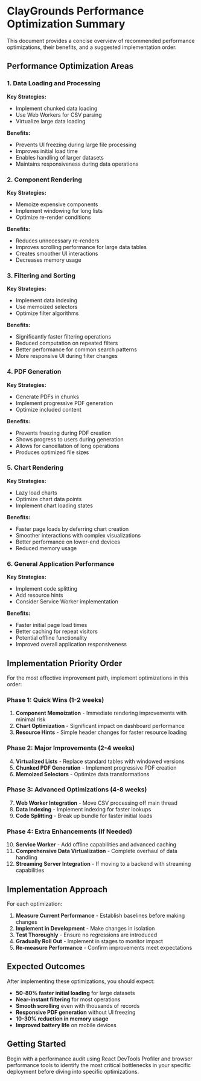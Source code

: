 # ClayGrounds Performance Optimization Summary

This document provides a concise overview of recommended performance optimizations, their benefits, and a suggested implementation order.

## Performance Optimization Areas

### 1. Data Loading and Processing
**Key Strategies:**
- Implement chunked data loading
- Use Web Workers for CSV parsing
- Virtualize large data loading

**Benefits:**
- Prevents UI freezing during large file processing
- Improves initial load time 
- Enables handling of larger datasets
- Maintains responsiveness during data operations

### 2. Component Rendering
**Key Strategies:**
- Memoize expensive components
- Implement windowing for long lists
- Optimize re-render conditions

**Benefits:**
- Reduces unnecessary re-renders
- Improves scrolling performance for large data tables
- Creates smoother UI interactions
- Decreases memory usage

### 3. Filtering and Sorting
**Key Strategies:**
- Implement data indexing
- Use memoized selectors
- Optimize filter algorithms

**Benefits:**
- Significantly faster filtering operations
- Reduced computation on repeated filters
- Better performance for common search patterns
- More responsive UI during filter changes

### 4. PDF Generation
**Key Strategies:**
- Generate PDFs in chunks
- Implement progressive PDF generation
- Optimize included content

**Benefits:**
- Prevents freezing during PDF creation
- Shows progress to users during generation
- Allows for cancellation of long operations
- Produces optimized file sizes

### 5. Chart Rendering
**Key Strategies:**
- Lazy load charts
- Optimize chart data points
- Implement chart loading states

**Benefits:**
- Faster page loads by deferring chart creation
- Smoother interactions with complex visualizations
- Better performance on lower-end devices
- Reduced memory usage

### 6. General Application Performance
**Key Strategies:**
- Implement code splitting
- Add resource hints
- Consider Service Worker implementation

**Benefits:**
- Faster initial page load times
- Better caching for repeat visitors
- Potential offline functionality
- Improved overall application responsiveness

## Implementation Priority Order

For the most effective improvement path, implement optimizations in this order:

### Phase 1: Quick Wins (1-2 weeks)
1. **Component Memoization** - Immediate rendering improvements with minimal risk
2. **Chart Optimization** - Significant impact on dashboard performance
3. **Resource Hints** - Simple header changes for faster resource loading

### Phase 2: Major Improvements (2-4 weeks)
4. **Virtualized Lists** - Replace standard tables with windowed versions
5. **Chunked PDF Generation** - Implement progressive PDF creation
6. **Memoized Selectors** - Optimize data transformations

### Phase 3: Advanced Optimizations (4-8 weeks)
7. **Web Worker Integration** - Move CSV processing off main thread
8. **Data Indexing** - Implement indexing for faster lookups
9. **Code Splitting** - Break up bundle for faster initial loads

### Phase 4: Extra Enhancements (If Needed)
10. **Service Worker** - Add offline capabilities and advanced caching
11. **Comprehensive Data Virtualization** - Complete overhaul of data handling
12. **Streaming Server Integration** - If moving to a backend with streaming capabilities

## Implementation Approach

For each optimization:

1. **Measure Current Performance** - Establish baselines before making changes
2. **Implement in Development** - Make changes in isolation
3. **Test Thoroughly** - Ensure no regressions are introduced
4. **Gradually Roll Out** - Implement in stages to monitor impact
5. **Re-measure Performance** - Confirm improvements meet expectations

## Expected Outcomes

After implementing these optimizations, you should expect:

- **50-80% faster initial loading** for large datasets
- **Near-instant filtering** for most operations
- **Smooth scrolling** even with thousands of records
- **Responsive PDF generation** without UI freezing
- **10-30% reduction in memory usage**
- **Improved battery life** on mobile devices

## Getting Started

Begin with a performance audit using React DevTools Profiler and browser performance tools to identify the most critical bottlenecks in your specific deployment before diving into specific optimizations.
